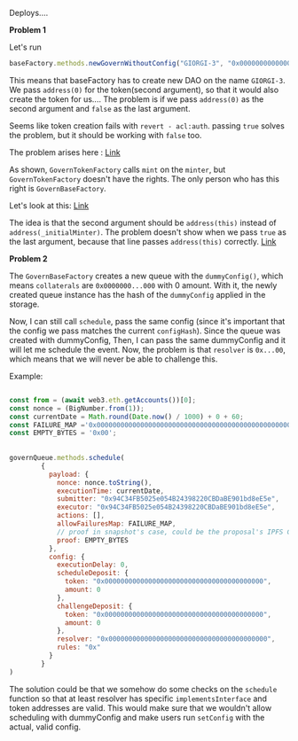 Deploys....


**Problem 1**

Let's run 

```js
baseFactory.methods.newGovernWithoutConfig("GIORGI-3", "0x0000000000000000000000000000000000000000", "GIORGI1", "GIO", false).send({
```
This means that baseFactory has to create new DAO on the name `GIORGI-3`. We pass `address(0)` for the token(second argument), so that it would also create
the token for us.... The problem is if we pass `address(0)` as the second argument and `false` as the last argument.

Seems like token creation fails with `revert - acl:auth`.  passing `true` solves the problem, but it should be working with `false` too. 

The problem arises here : [Link](https://github.com/aragon/govern/blob/5c0293fda66c188b971f96de0666b6309e379c78/packages/govern-token/contracts/GovernTokenFactory.sol#L58)

As shown, `GovernTokenFactory` calls `mint` on the `minter`, but `GovernTokenFactory` doesn't have the rights. The only person who has this right
is `GovernBaseFactory`. 

Let's look at this: [Link](https://github.com/aragon/govern/blob/5c0293fda66c188b971f96de0666b6309e379c78/packages/govern-token/contracts/GovernTokenFactory.sol#L105)

The idea is that the second argument should be `address(this)` instead of `address(_initialMinter)`. The problem doesn't show when we pass `true` as the last
argument, because that line passes `address(this)` correctly. [Link](https://github.com/aragon/govern/blob/5c0293fda66c188b971f96de0666b6309e379c78/packages/govern-token/contracts/GovernTokenFactory.sol#L52)


**Problem 2**

The `GovernBaseFactory` creates a new queue with the `dummyConfig()`, which means `collaterals` are `0x0000000...000` with 0 amount. With it, the newly created
queue instance has the hash of the `dummyConfig` applied in the storage. 

Now, I can still call `schedule`, pass the same config (since it's important that the config we pass matches the current `configHash`). Since the queue was created with dummyConfig, Then, I can pass the same dummyConfig and it will let me schedule the event. Now, the problem is that `resolver` is `0x...00`, which means that we will never be able to challenge this.

Example:

```js

const from = (await web3.eth.getAccounts())[0];
const nonce = (BigNumber.from(1));
const currentDate = Math.round(Date.now() / 1000) + 0 + 60;
const FAILURE_MAP ='0x0000000000000000000000000000000000000000000000000000000000000000';
const EMPTY_BYTES = '0x00';
  
  
governQueue.methods.schedule(
        {
          payload: {
            nonce: nonce.toString(),
            executionTime: currentDate,
            submitter: "0x94C34FB5025e054B24398220CBDaBE901bd8eE5e",
            executor: "0x94C34FB5025e054B24398220CBDaBE901bd8eE5e",
            actions: [],
            allowFailuresMap: FAILURE_MAP,
            // proof in snapshot's case, could be the proposal's IPFS CID
            proof: EMPTY_BYTES
          },
          config: {
            executionDelay: 0,
            scheduleDeposit: {
              token: "0x0000000000000000000000000000000000000000",
              amount: 0
            },
            challengeDeposit: {
              token: "0x0000000000000000000000000000000000000000",
              amount: 0
            },
            resolver: "0x0000000000000000000000000000000000000000",
            rules: "0x"
          }
        }
)
```

The solution could be that we somehow do some checks on the `schedule` function so that at least resolver has specific `implementsInterface` and token addresses
are valid. This would make sure that we wouldn't allow scheduling with dummyConfig and make users run `setConfig` with the actual, valid config.



